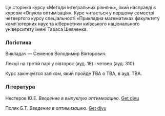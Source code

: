 <span class="text-muted">Це сторінка курсу &laquo;Методи інтегральних рівнянь&raquo;, який насправді є курсом &laquo;Опукла оптимізація&raquo;. Курс читається у першому семестрі четвертого курсу спеціальності &laquo;Прикладна математика&raquo; факультету комп'ютерних наук та кібернетики київського національного університету імені Тараса Шевченка.</span>

<div class="mt-2 mb-2 pl-3 pr-3 pb-2 pt-2 border-primary bg-white" style="border-radius: 1rem;">
    <h3 class="text-primary">Логістика</h3>
    <p>
        Викладач &mdash; Семенов Володимир Вікторович.
    </p>
    <p>
        Лекції на третій парі у вівторок (ауд. 18) і четвер (ауд. 310).
    </p>
    <p>
        Курс закінчуєтся заліком, який пройде TBA о TBA, в ауд. TBA.
    </p>
    <!-- - Чат в <a class="badge badge-primary" href="https://t.me/joinchat/FysbWhbQTRFtsnEFSuZKZA"><img src="/c4s1/assets/t.me" alt="Telegram icon"> Telegram</a> -->
</div>

<div class="mt-2 mb-2 pl-3 pr-3 pb-2 pt-2 border-primary bg-white" style="border-radius: 1rem;">
    <h3 class="text-primary">Література</h3>
    <p>
        Нестеров&nbsp;Ю.Е. <i>Введение в выпуклую оптимизацию</i>. <a class="badge badge-success" href="books/Нестеров_Ю_Е_Введение_в_выпуклую.djvu">Get djvu</a>
    </p>
    <p>
    Поляк&nbsp;Б.Т. <i>Введение в оптимизацию</i>. <a class="badge badge-success" href="books/Поляк_Б_Т_Введение_в_оптимизацию.djvu">Get djvu</a>
    </p>
</div>
